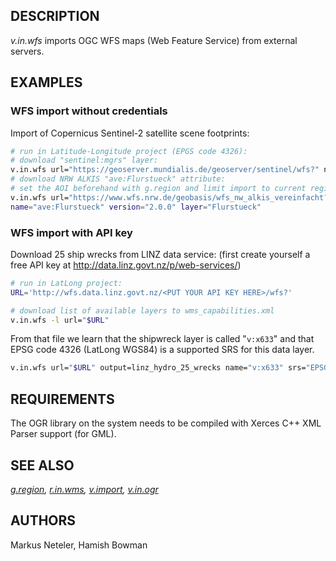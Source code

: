 ## DESCRIPTION

*v.in.wfs* imports OGC WFS maps (Web Feature Service) from external
servers.

## EXAMPLES

### WFS import without credentials

Import of Copernicus Sentinel-2 satellite scene footprints:

```bash
# run in Latitude-Longitude project (EPGS code 4326):
# download "sentinel:mgrs" layer:
v.in.wfs url="https://geoserver.mundialis.de/geoserver/sentinel/wfs?" name="sentinel:mgrs" output=sentinel2_mgrs
# download NRW ALKIS "ave:Flurstueck" attribute:
# set the AOI beforehand with g.region and limit import to current region with -r flag
v.in.wfs url="https://www.wfs.nrw.de/geobasis/wfs_nw_alkis_vereinfacht?" -r output=wfs_alkis_vereinfacht srs=25832
name="ave:Flurstueck" version="2.0.0" layer="Flurstueck"
```

### WFS import with API key

Download 25 ship wrecks from LINZ data service:
(first create yourself a free API key at
<http://data.linz.govt.nz/p/web-services/>)

```bash
# run in LatLong project:
URL='http://wfs.data.linz.govt.nz/<PUT YOUR API KEY HERE>/wfs?'

# download list of available layers to wms_capabilities.xml
v.in.wfs -l url="$URL"
```

From that file we learn that the shipwreck layer is called "`v:x633`"
and that EPSG code 4326 (LatLong WGS84) is a supported SRS for this data
layer.

```bash
v.in.wfs url="$URL" output=linz_hydro_25_wrecks name="v:x633" srs="EPSG:4326" max=25
```

## REQUIREMENTS

The OGR library on the system needs to be compiled with Xerces C++ XML
Parser support (for GML).

## SEE ALSO

*[g.region](g.region.md), [r.in.wms](r.in.wms.md),
[v.import](v.import.md), [v.in.ogr](v.in.ogr.md)*

## AUTHORS

Markus Neteler, Hamish Bowman
